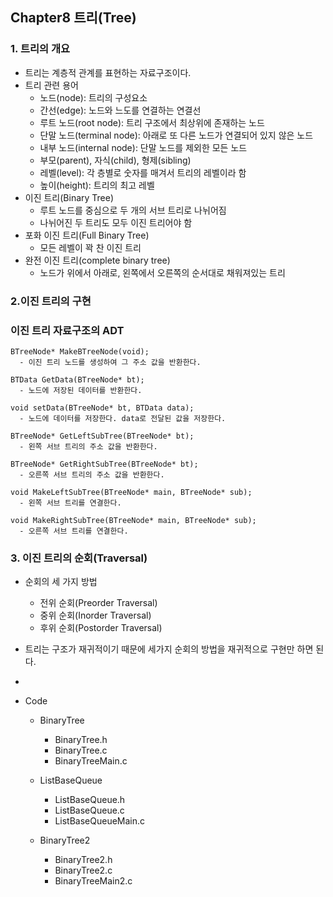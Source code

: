 ## Chapter8 트리(Tree)
### 1. 트리의 개요
  + 트리는 계층적 관계를 표현하는 자료구조이다.
  + 트리 관련 용어
    + 노드(node): 트리의 구성요소
    + 간선(edge): 노드와 느도를 연결하는 연결선
    + 루트 노드(root node): 트리 구조에서 최상위에 존재하는 노드
    + 단말 노드(terminal node): 아래로 또 다른 노드가 연결되어 있지 않은 노드
    + 내부 노드(internal node): 단말 노드를 제외한 모든 노드
    + 부모(parent), 자식(child), 형제(sibling)
    + 레벨(level): 각 층별로 숫자를 매겨서 트리의 레벨이라 함
    + 높이(height): 트리의 최고 레벨
  + 이진 트리(Binary Tree)
    + 루트 노드를 중심으로 두 개의 서브 트리로 나뉘어짐
    + 나뉘어진 두 트리도 모두 이진 트리어야 함
  + 포화 이진 트리(Full Binary Tree)
    + 모든 레벨이 꽉 찬 이진 트리
  + 완전 이진 트리(complete binary tree)
    + 노드가 위에서 아래로, 왼쪽에서 오른쪽의 순서대로 채워져있는 트리
  
### 2.이진 트리의 구현  
### 이진 트리 자료구조의 ADT
    BTreeNode* MakeBTreeNode(void);
      - 이진 트리 노드를 생성하여 그 주소 값을 반환한다.

    BTData GetData(BTreeNode* bt);
      - 노드에 저장된 데이터를 반환한다.

    void setData(BTreeNode* bt, BTData data);
      - 노드에 데이터를 저장한다. data로 전달된 값을 저장한다.

    BTreeNode* GetLeftSubTree(BTreeNode* bt);
      - 왼쪽 서브 트리의 주소 값을 반환한다.

    BTreeNode* GetRightSubTree(BTreeNode* bt);
      - 오른쪽 서브 트리의 주소 값을 반환한다.

    void MakeLeftSubTree(BTreeNode* main, BTreeNode* sub);
      - 왼쪽 서브 트리를 연결한다.

    void MakeRightSubTree(BTreeNode* main, BTreeNode* sub);
      - 오른쪽 서브 트리를 연결한다.


### 3. 이진 트리의 순회(Traversal)
+ 순회의 세 가지 방법
  + 전위 순회(Preorder Traversal)
  + 중위 순회(Inorder Traversal)
  + 후위 순회(Postorder Traversal)
+ 트리는 구조가 재귀적이기 때문에 세가지 순회의 방법을 재귀적으로 구현만 하면 된다.
+ 

    
+ Code
  + BinaryTree
    + BinaryTree.h
    + BinaryTree.c
    + BinaryTreeMain.c

  + ListBaseQueue
    + ListBaseQueue.h
    + ListBaseQueue.c
    + ListBaseQueueMain.c

  + BinaryTree2
    + BinaryTree2.h
    + BinaryTree2.c
    + BinaryTreeMain2.c
